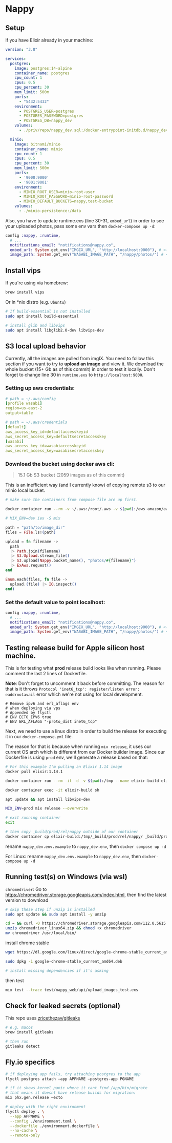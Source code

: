 # Nappy

## Setup

If you have Elixir already in your machine:

```yaml
version: "3.8"

services:
  postgres:
    image: postgres:14-alpine
    container_name: postgres
    cpu_count: 1
    cpus: 0.5
    cpu_percent: 30
    mem_limit: 500m
    ports:
      - "5432:5432"
    environment:
      - POSTGRES_USER=postgres
      - POSTGRES_PASSWORD=postgres
      - POSTGRES_DB=nappy_dev
    volumes:
      - ./priv/repo/nappy_dev.sql:/docker-entrypoint-initdb.d/nappy_dev.sql

  minio:
    image: bitnami/minio
    container_name: minio
    cpu_count: 1
    cpus: 0.5
    cpu_percent: 30
    mem_limit: 500m
    ports:
      - '9000:9000'
      - '9001:9001'
    environment:
      - MINIO_ROOT_USER=minio-root-user
      - MINIO_ROOT_PASSWORD=minio-root-password
      - MINIO_DEFAULT_BUCKETS=nappy,test-bucket
    volumes:
      - ./minio-persistence:/data
```

Also, you have to update runtime.exs (line 30-31, `embed_url`) in order to see your uploaded photos, pass some env vars then `docker-compose up -d`:

```elixir
config :nappy, :runtime,
  # ...
  notifications_email: "notifications@nappy.co",
  embed_url: System.get_env("IMGIX_URL", "http://localhost:9000"), # <-- this part
  image_path: System.get_env("WASABI_IMAGE_PATH", "/nappy/photos/") # <-- this part
```

## Install vips

If you're using via homebrew:

```bash
brew install vips
```

Or in *nix distro (e.g. `Ubuntu`)

```bash
# If build-essential is not installed
sudo apt install build-essential

# install glib and libvips
sudo apt install libglib2.0-dev libvips-dev
```

## S3 local upload behavior

Currently, all the images are pulled from imgIX. You need to follow this section if you want to try to **upload an image** and view it. We download the whole bucket (15+ Gb as of this commit) in order to test it locally. Don't forget to change line 30 in `runtime.exs` to `http://localhost:9000`.

### Setting up aws credentials:

```yaml
# path = ~/.aws/config
[profile wasabi]
region=us-east-2
output=table

# path = ~/.aws/credentials
[default]
aws_access_key_id=defaultaccesskeyid
aws_secret_access_key=defaultsecretaccesskey
[wasabi]
aws_access_key_id=wasabiaccesskeyid
aws_secret_access_key=wasabisecretaccesskey
```

### Download the bucket using docker aws cli:

> 15.1 Gb S3 bucket (2059 images as of this commit)

This is an inefficient way (and I currently know) of copying remote s3 to our minio local bucket.

```bash
# make sure the containers from compose file are up first.

docker container run --rm -v ~/.aws:/root/.aws -v $(pwd):/aws amazon/aws-cli s3 sync "s3://nappy-prod/" ./path/to/image_dir --profile wasabi --endpoint-url="https://s3.us-east-2.wasabisys.com"
```

```elixir
# MIX_ENV=dev iex -S mix

path = "path/to/image_dir"
files = File.ls!(path)

upload = fn filename ->
  path
  |> Path.join(filename)
  |> S3.Upload.stream_file()
  |> S3.upload(Nappy.bucket_name(), "photos/#{filename}")
  |> ExAws.request()
end

Enum.each(files, fn file ->
  upload.(file) |> IO.inspect()
end)
```

### Set the default value to point localhost:

```elixir
config :nappy, :runtime,
  # ...
  notifications_email: "notifications@nappy.co",
  embed_url: System.get_env("IMGIX_URL", "http://localhost:9000"), # <-- this part
  image_path: System.get_env("WASABI_IMAGE_PATH", "/nappy/photos/") # <-- this part
```

## Testing release build for Apple silicon host machine.

This is for testing what **prod** release build looks like when running. Please comment the last 2 lines of Dockerfile.

**Note**: Don't forget to uncomment it back before committing. The reason for that is it throws `Protocol 'inet6_tcp': register/listen error: eaddrnotavail` error which we're not using for local development.

```docker
# Remove ipv6 and erl_aflags env
# when deploying via vps
# Appended by flyctl
# ENV ECTO_IPV6 true
# ENV ERL_AFLAGS "-proto_dist inet6_tcp"
```

Next, we need to use a linux distro in order to build the release for executing it in our `docker-compose.yml` file.

The reason for that is because when running `mix release`, it uses our current OS arch which is different from our Docker builder image. Since our Dockerfile is using `prod` env, we'll generate a release based on that:

```bash
# For this example I'm pulling an Elixir 1.14 image
docker pull elixir:1.14.1

docker container run --rm -it -d -v $(pwd):/tmp --name elixir-build elixir:1.14.1

docker container exec -it elixir-build sh

apt update && apt install libvips-dev

MIX_ENV=prod mix release --overwrite

# exit running container
exit

# then copy _build/prod/rel/nappy outside of our container
docker container cp elixir-build:/tmp/_build/prod/rel/nappy/ _build/prod/rel/nappy
```

rename `nappy_dev.env.example` to `nappy_dev.env`, then `docker compose up -d`

For Linux: rename `nappy_dev.env.example` to `nappy_dev.env`, then `docker-compose up -d`

## Running test(s) on Windows (via wsl)

`chromedriver`: Go to https://chromedriver.storage.googleapis.com/index.html, then find the latest version to download

```bash
# skip these step if unzip is installed
sudo apt update && sudo apt install -y unzip

cd ~ && curl -O https://chromedriver.storage.googleapis.com/112.0.5615.28/chromedriver_linux64.zip
unzip chromedriver_linux64.zip && chmod +x chromedriver
mv chromedriver /usr/local/bin/
```

install chrome stable
```bash
wget https://dl.google.com/linux/direct/google-chrome-stable_current_amd64.deb

sudo dpkg -i google-chrome-stable_current_amd64.deb

# install missing dependencies if it's asking
```

then test

```bash
mix test --trace test/nappy_web/api/upload_images_test.exs
```

## Check for leaked secrets (optional)

This repo uses [zricethezav/gitleaks](https://github.com/zricethezav/gitleaks)

```bash
# e.g. macos
brew install gitleaks

# then run
gitleaks detect
```

## Fly.io specifics

```bash
# if deploying app fails, try attaching postgres to the app
flyctl postgres attach —app APPNAME —postgres-app PGNAME

# if it shows kernel panic where it cant find /app/bin/migrate
# that means it doesnt have release builds for migration:
mix phx.gen.release —ecto

# deploy with the right environment
flyctl deploy . \
  --app APPNAME \
  --config ./environment.toml \
  --dockerfile ./environment.dockerfile \
  --no-cache \
  --remote-only
```
